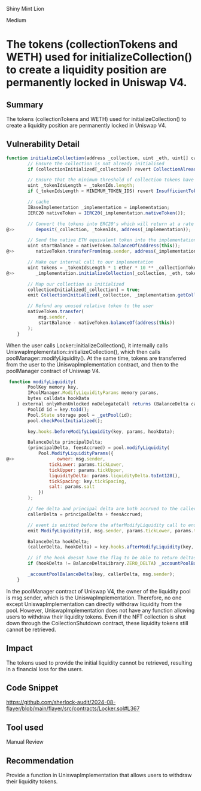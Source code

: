 Shiny Mint Lion

Medium

# The tokens (collectionTokens and WETH) used for initializeCollection() to create a liquidity position are permanently locked in Uniswap V4.

## Summary
The tokens (collectionTokens and WETH) used for initializeCollection() to create a liquidity position are permanently locked in Uniswap V4.
## Vulnerability Detail
```javascript
function initializeCollection(address _collection, uint _eth, uint[] calldata _tokenIds, uint _tokenSlippage, uint160 _sqrtPriceX96) public virtual whenNotPaused collectionExists(_collection) {
        // Ensure the collection is not already initialised
        if (collectionInitialized[_collection]) revert CollectionAlreadyInitialized();

        // Ensure that the minimum threshold of collection tokens have been provided
        uint _tokenIdsLength = _tokenIds.length;
        if (_tokenIdsLength < MINIMUM_TOKEN_IDS) revert InsufficientTokenIds();

        // cache
        IBaseImplementation _implementation = implementation;
        IERC20 nativeToken = IERC20(_implementation.nativeToken());

        // Convert the tokens into ERC20's which will return at a rate of 1:1
@>>        deposit(_collection, _tokenIds, address(_implementation));

        // Send the native ETH equivalent token into the implementation
        uint startBalance = nativeToken.balanceOf(address(this));
@>>        nativeToken.transferFrom(msg.sender, address(_implementation), _eth);

        // Make our internal call to our implementation
        uint tokens = _tokenIdsLength * 1 ether * 10 ** _collectionToken[_collection].denomination();
@>>        _implementation.initializeCollection(_collection, _eth, tokens, _tokenSlippage, _sqrtPriceX96);

        // Map our collection as initialized
        collectionInitialized[_collection] = true;
        emit CollectionInitialized(_collection, _implementation.getCollectionPoolKey(_collection), _tokenIds, _sqrtPriceX96, msg.sender);

        // Refund any unused relative token to the user
        nativeToken.transfer(
            msg.sender,
            startBalance - nativeToken.balanceOf(address(this))
        );
    }
```
When the user calls Locker::initializeCollection(), it internally calls UniswapImplementation::initializeCollection(), which then calls poolManager::modifyLiquidity(). At the same time, tokens are transferred from the user to the UniswapImplementation contract, and then to the poolManager contract of Uniswap V4.
```javascript
 function modifyLiquidity(
        PoolKey memory key,
        IPoolManager.ModifyLiquidityParams memory params,
        bytes calldata hookData
    ) external onlyWhenUnlocked noDelegateCall returns (BalanceDelta callerDelta, BalanceDelta feesAccrued) {
        PoolId id = key.toId();
        Pool.State storage pool = _getPool(id);
        pool.checkPoolInitialized();

        key.hooks.beforeModifyLiquidity(key, params, hookData);

        BalanceDelta principalDelta;
        (principalDelta, feesAccrued) = pool.modifyLiquidity(
            Pool.ModifyLiquidityParams({
@>>                owner: msg.sender,
                tickLower: params.tickLower,
                tickUpper: params.tickUpper,
                liquidityDelta: params.liquidityDelta.toInt128(),
                tickSpacing: key.tickSpacing,
                salt: params.salt
            })
        );

        // fee delta and principal delta are both accrued to the caller
        callerDelta = principalDelta + feesAccrued;

        // event is emitted before the afterModifyLiquidity call to ensure events are always emitted in order
        emit ModifyLiquidity(id, msg.sender, params.tickLower, params.tickUpper, params.liquidityDelta, params.salt);

        BalanceDelta hookDelta;
        (callerDelta, hookDelta) = key.hooks.afterModifyLiquidity(key, params, callerDelta, hookData);

        // if the hook doesnt have the flag to be able to return deltas, hookDelta will always be 0
        if (hookDelta != BalanceDeltaLibrary.ZERO_DELTA) _accountPoolBalanceDelta(key, hookDelta, address(key.hooks));

        _accountPoolBalanceDelta(key, callerDelta, msg.sender);
    }
```
In the poolManager contract of Uniswap V4, the owner of the liquidity pool is msg.sender, which is the UniswapImplementation. Therefore, no one except UniswapImplementation can directly withdraw liquidity from the pool. However, UniswapImplementation does not have any function allowing users to withdraw their liquidity tokens. Even if the NFT collection is shut down through the CollectionShutdown contract, these liquidity tokens still cannot be retrieved.
## Impact
The tokens used to provide the initial liquidity cannot be retrieved, resulting in a financial loss for the users.
## Code Snippet
https://github.com/sherlock-audit/2024-08-flayer/blob/main/flayer/src/contracts/Locker.sol#L367

## Tool used

Manual Review

## Recommendation
Provide a function in UniswapImplementation that allows users to withdraw their liquidity tokens.